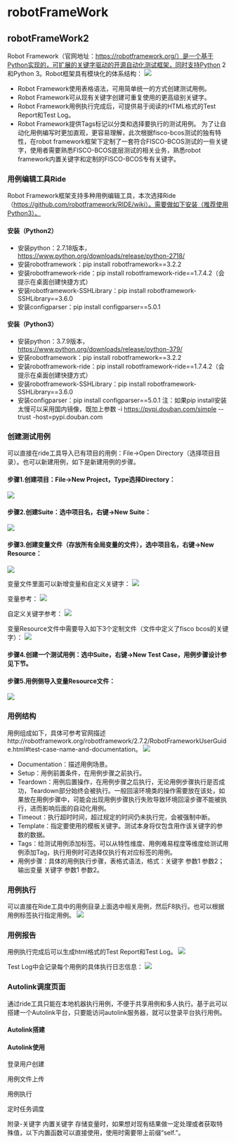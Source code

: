 # robotFrameWork
## robotFrameWork2
Robot Framework（官网地址：https://robotframework.org/）是一个基于Python实现的，可扩展的关键字驱动的开源自动化测试框架，同时支持Python 2和Python 3。Robot框架具有模块化的体系结构：
![](../../images/others/robot1.png)

- Robot Framework使用表格语法，可用简单统一的方式创建测试用例。
- Robot Framework可从现有关键字创建可重复使用的更高级别关键字。 
- Robot Framework用例执行完成后，可提供易于阅读的HTML格式的Test Report和Test Log。 
- Robot Framework提供Tags标记以分类和选择要执行的测试用例。 
为了让自动化用例编写时更加直观，更容易理解，此次根据fisco-bcos测试的独有特性，在robot framework框架下定制了一套符合FISCO-BCOS测试的一些关键字，使用者需要熟悉FISCO-BCOS底层测试的相关业务，熟悉robot framework内置关键字和定制的FISCO-BCOS专有关键字。<br/>

### 用例编辑工具Ride
Robot Framework框架支持多种用例编辑工具，本次选择Ride（https://github.com/robotframework/RIDE/wiki）。需要做如下安装（推荐使用Python3）。

#### 安装（Python2）
- 安装python：2.7.18版本， https://www.python.org/downloads/release/python-2718/
- 安装robotframework：pip install robotframework==3.2.2
- 安装robotframework-ride：pip install robotframework-ride==1.7.4.2（会提示在桌面创建快捷方式）
- 安装robotframework-SSHLibrary：pip install robotframework-SSHLibrary==3.6.0
- 安装configparser：pip install configparser==5.0.1

#### 安装（Python3）
- 安装python：3.7.9版本， https://www.python.org/downloads/release/python-379/
- 安装robotframework：pip install robotframework==3.2.2
- 安装robotframework-ride：pip install robotframework-ride==1.7.4.2（会提示在桌面创建快捷方式）
- 安装robotframework-SSHLibrary：pip install robotframework-SSHLibrary==3.6.0
- 安装configparser：pip install configparser==5.0.1
注：如果pip install安装太慢可以采用国内镜像，既加上参数 -i https://pypi.douban.com/simple --trust -host=pypi.douban.com

### 创建测试用例
可以直接在ride工具导入已有项目的用例：File->Open Directory（选择项目目录）。也可以新建用例，如下是新建用例的步骤。

#### 步骤1.创建项目：File->New Project，Type选择Directory：
![](../../images/others/robot2.png)


#### 步骤2.创建Suite：选中项目名，右键->New Suite：
![](../../images/others/robot3.png)


#### 步骤3.创建变量文件（存放所有全局变量的文件），选中项目名，右键->New Resource：
![](../../images/others/robot4.png)

变量文件里面可以新增变量和自定义关键字：
![](../../images/others/robot5.png)

变量参考：
![](../../images/others/robot6.png)

自定义关键字参考：
![](../../images/others/robot7.png)

变量Resource文件中需要导入如下3个定制文件（文件中定义了fisco bcos的关键字）：
![](../../images/others/robot8.png)

#### 步骤4.创建一个测试用例：选中Suite，右键->New Test Case，用例步骤设计参见下节。

#### 步骤5.用例侧导入变量Resource文件：
![](../../images/others/robot9.png)

### 用例结构
用例组成如下，具体可参考官网描述http://robotframework.org/robotframework/2.7.2/RobotFrameworkUserGuide.html#test-case-name-and-documentation。
![](../../images/others/robot10.png)

- Documentation：描述用例场景。
- Setup：用例前置条件，在用例步骤之前执行。
- Teardown：用例后置操作，在用例步骤之后执行，无论用例步骤执行是否成功，Teardown部分始终会被执行。一般回滚环境类的操作需要放在该处，如果放在用例步骤中，可能会出现用例步骤执行失败导致环境回滚步骤不能被执行，进而影响后面的自动化用例。
- Timeout：执行超时时间，超过规定的时间仍未执行完，会被强制中断。
- Template：指定要使用的模板关键字。测试本身将仅包含用作该关键字的参数的数据。
- Tags：给测试用例添加标签。可以从特性维度、用例难易程度等维度给测试用例添加Tag，执行用例时可选择仅执行有对应标签的用例。
- 用例步骤：具体的用例执行步骤，表格式语法，格式：关键字 参数1 参数2；输出变量 关键字 参数1 参数2。

### 用例执行
可以直接在Ride工具中的用例目录上面选中相关用例，然后F8执行。也可以根据用例标签执行指定用例。
![](../../images/others/robot11.png)

### 用例报告
用例执行完成后可以生成html格式的Test Report和Test Log。
![](../../images/others/robot12.png)

Test Log中会记录每个用例的具体执行日志信息：
![](../../images/others/robot13.png)

### Autolink调度页面
通过ride工具只能在本地机器执行用例，不便于共享用例和多人执行。基于此可以搭建一个Autolink平台，只要能访问autolink服务器，就可以登录平台执行用例。

#### Autolink搭建

#### Autolink使用
登录用户创建

用例文件上传

用例执行

定时任务调度

附录-关键字
内置关键字
存储变量时，如果想对现有结果做一定处理或者获取特殊值，以下内置函数可以直接使用，使用时需要带上前缀“self.”。



